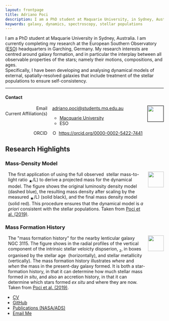 ```yaml
---
layout: frontpage
title: Adriano Poci
description: I am a PhD student at Maquarie University, in Sydney, Australia. I am currently completing my studies at the European Southern Observatory (ESO) headquarters in Garching, Germany.
keywords: galaxy, dynamics, spectroscopy, stellar populations
---
```


I am a PhD student at Maquarie University in Sydney, Australia. I am currently completing my research at the European Southern Observatory ([ESO](http://eso.org)) headquarters in Garching, Germany. My research interests are centred around galaxy formation, and in particular the interplay between all observable properties of the stars; namely their motions, compositions, and ages.  
Specifically, I have been developing and analysing dynamical models of external, spatially-resolved galaxies that include treatment of the stellar populations to ensure self-consistency.

---

<style>
.contactGrid {
  display: grid;
  grid-template-columns: auto auto auto;
  grid-row-gap: 0;
  justify-content: space-between;
}

.contactGrid > div {
  text-align: center;
}

.resGrid {
  display: grid;
  grid-template-columns: auto auto;
  grid-column-gap: 9px;
  justify-content: space-between;
}

.resGrid > div {
  text-align: center;
}

.contactPic {
  grid-row: 1 / 4;
  grid-column: 3
}

.resPic {
  grid-row: 1 / 3;
  grid-column: 1
}
</style>

<h4><a name="contact"></a>Contact</h4>
<div class="contactGrid">
    <!-- <div class="grid-row" style="grid-column: 1 / 2; grid-row: 1;">Adriano Poci</div> -->
    <div class="grid-row" style="grid-column: 1; grid-row: 1; text-align: right;">Email</div>
    <div class="grid-row" style="grid-column: 2; grid-row: 1; text-align: left;"><a href="mailto:adriano.poci@students.mq.edu.au">adriano.poci@students.mq.edu.au</a></div>
    <div class="grid-row" style="grid-column: 1; grid-row: 2; text-align: right;">Current Affiliation(s)</div>
    <div class="grid-row" style="grid-column: 2; grid-row: 2; text-align: left;">
        <ul type="circle">
            <li><a href="https://researchers.mq.edu.au/en/persons/adriano-poci">Macquarie University</a></li>
            <li>ESO</li>
        </ul>
    </div>
    <div class="grid-row" style="grid-column: 1; grid-row: 3; text-align: right;">ORCID</div>
    <div class="grid-row" style="grid-column: 2; grid-row: 3;">
        <div itemscope itemtype="https://schema.org/Person"><a itemprop="sameAs" content="https://orcid.org/0000-0002-5422-7441" href="https://orcid.org/0000-0002-5422-7441" target="orcid.widget" rel="noopener noreferrer" style="vertical-align:top;"><img src="https://orcid.org/sites/default/files/images/orcid_16x16.png" style="width:1em;margin-right:.5em;" alt="ORCID iD icon">https://orcid.org/0000-0002-5422-7441</a></div>
    </div>
    <div class="contactPic"><img src="../assets/poci.png" height="50px" border="1px"></div>
</div>

<h2><a name="Highlights"></a>Research Highlights</h2>
<h3><a name="massMGE"></a>Mass-Density Model</h3>
<div class="resGrid">
    <div class="contactPic"><a href="../assets/NGC3115-MGEPlot-110.00.png" title="massMGE"><img src="../assets/NGC3115-MGEPlot-110.00.png" height="50px" ></a></div>
    <div class="grid-row" style="grid-column: 2; grid-row: 1; text-align: left;">The first application of using the full observed <MATH>2D</MATH> stellar mass-to-light ratio <MATH>(M<sub>&#9733;</sub>/L)</MATH> to derive a projected mass for the dynamical model. The figure shows the original luminosity density model (dashed blue), the resulting mass density after scaling by the measured <MATH>(M<sub>&#9733;</sub>/L)</MATH> (solid black), and the final mass density model (solid red). This procedure ensures that the dynamical model is <i>a priori</i> consistent with the stellar populations. Taken from 
<a href="https://ui.adsabs.harvard.edu/abs/2019MNRAS.487.3776P/abstract">Poci et al. (2019)</a>.</div>
</div>

<h3><a name="mfh"></a>Mass Formation History</h3>
<div class="resGrid">
    <div class="contactPic"><a href="../assets/dispSBGrid_z_R_195_age06_metal04_azReg0.29_0.14.png" title="MFH"><img src="../assets/dispSBGrid_z_R_195_age06_metal04_azReg0.29_0.14.png" height="50px" ></a></div>
    <div class="grid-row" style="grid-column: 2; grid-row: 1; text-align: left;">The "mass formation history" for the nearby lenticular galaxy NGC 3115. The figure shows in the radial profiles of the vertical component of the intrinsic stellar veloicty dispserion, <MATH>&sigma;<sub>z</sub></MATH>, in boxes organised by the stellar age <MATH>t</MATH> (horizontally), and stellar metallicity <MATH>[Z/H]</MATH> (vertically). The mass formation history illustrates <em>where</em> and <em>when</em> the mass in the present-day galaxy formed. It is both a star-formation history, in that it can determine how much stellar mass formed <i>in situ</i>, and also an accretion history, in that it can determine which stars formed <i>ex situ</i> and where they are now. Taken from 
<a href="https://ui.adsabs.harvard.edu/abs/2019MNRAS.487.3776P/abstract">Poci et al. (2019)</a>.</div>
</div>

<div class="navbar">
  <div class="navbar-inner">
      <ul class="nav">
          <li><a href="{{ BASE_PATH }}/assets/CV.pdf">CV</a></li>
          <li><a href="https://github.com/adriano-poci">GitHub</a></li>
          <li><a href="https://ui.adsabs.harvard.edu/search/p_=0&q=author%3A%22Poci%2C%20Adriano%22&sort=date%20desc%2C%20bibcode%20desc">Publications (NASA/ADS)</a></li>
          <li><a href="mailto:adriano.poci@students.mq.edu.au">Email Me</a></li>
      </ul>
  </div>
</div>